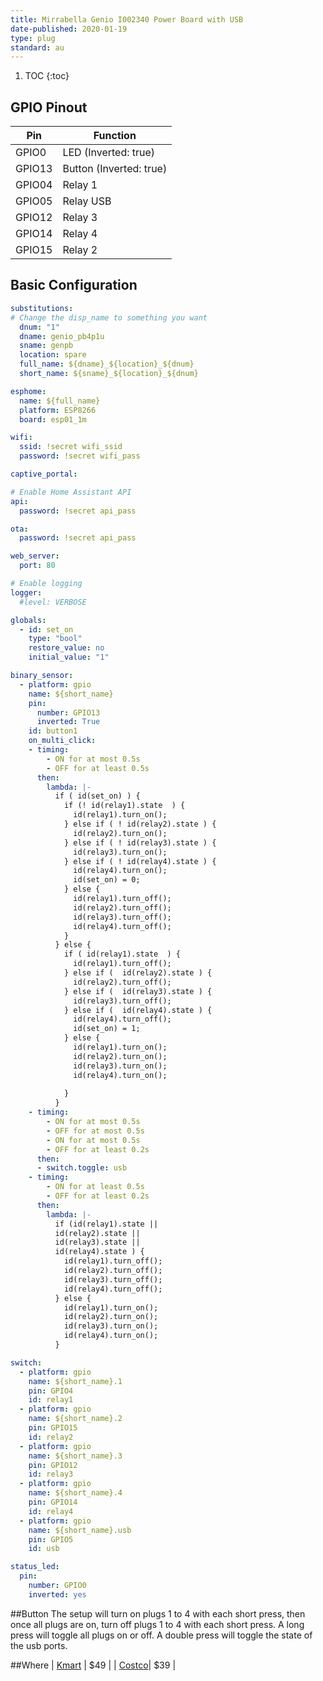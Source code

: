 ```yaml
---
title: Mirrabella Genio I002340 Power Board with USB
date-published: 2020-01-19
type: plug
standard: au
---
```

1. TOC
{:toc}

## GPIO Pinout

| Pin     | Function                           |
|---------|------------------------------------|
| GPIO0   | LED (Inverted: true)               |
| GPIO13  | Button (Inverted: true)            |
| GPIO04  | Relay 1                            |
| GPIO05  | Relay USB                          |
| GPIO12  | Relay 3                            |
| GPIO14  | Relay 4                            |
| GPIO15  | Relay 2                            |

## Basic Configuration

```yaml
substitutions:
# Change the disp_name to something you want  
  dnum: "1"
  dname: genio_pb4p1u
  sname: genpb
  location: spare
  full_name: ${dname}_${location}_${dnum}
  short_name: ${sname}_${location}_${dnum}

esphome:
  name: ${full_name}
  platform: ESP8266
  board: esp01_1m

wifi:
  ssid: !secret wifi_ssid
  password: !secret wifi_pass

captive_portal:

# Enable Home Assistant API
api:
  password: !secret api_pass

ota:
  password: !secret api_pass

web_server:
  port: 80

# Enable logging
logger:
  #level: VERBOSE

globals:
  - id: set_on
    type: "bool"
    restore_value: no
    initial_value: "1"

binary_sensor:
  - platform: gpio
    name: ${short_name}
    pin:
      number: GPIO13
      inverted: True
    id: button1
    on_multi_click:
    - timing:
        - ON for at most 0.5s
        - OFF for at least 0.5s
      then:
        lambda: |-
          if ( id(set_on) ) {
            if (! id(relay1).state  ) {
              id(relay1).turn_on();
            } else if ( ! id(relay2).state ) {
              id(relay2).turn_on();
            } else if ( ! id(relay3).state ) {
              id(relay3).turn_on();
            } else if ( ! id(relay4).state ) {
              id(relay4).turn_on();
              id(set_on) = 0;
            } else {
              id(relay1).turn_off();
              id(relay2).turn_off();
              id(relay3).turn_off();
              id(relay4).turn_off();
            }
          } else {
            if ( id(relay1).state  ) {
              id(relay1).turn_off();
            } else if (  id(relay2).state ) {
              id(relay2).turn_off();
            } else if (  id(relay3).state ) {
              id(relay3).turn_off();
            } else if (  id(relay4).state ) {
              id(relay4).turn_off();
              id(set_on) = 1;
            } else {
              id(relay1).turn_on();
              id(relay2).turn_on();
              id(relay3).turn_on();
              id(relay4).turn_on();
              
            }
          }
    - timing:
        - ON for at most 0.5s
        - OFF for at most 0.5s
        - ON for at most 0.5s
        - OFF for at least 0.2s
      then:
      - switch.toggle: usb
    - timing:
        - ON for at least 0.5s
        - OFF for at least 0.2s
      then:
        lambda: |-
          if (id(relay1).state || 
          id(relay2).state || 
          id(relay3).state || 
          id(relay4).state ) {
            id(relay1).turn_off();
            id(relay2).turn_off();
            id(relay3).turn_off();
            id(relay4).turn_off();
          } else {
            id(relay1).turn_on();
            id(relay2).turn_on();
            id(relay3).turn_on();
            id(relay4).turn_on();
          }

switch:
  - platform: gpio
    name: ${short_name}.1
    pin: GPIO4
    id: relay1
  - platform: gpio
    name: ${short_name}.2
    pin: GPIO15
    id: relay2
  - platform: gpio
    name: ${short_name}.3
    pin: GPIO12
    id: relay3
  - platform: gpio
    name: ${short_name}.4
    pin: GPIO14
    id: relay4
  - platform: gpio
    name: ${short_name}.usb
    pin: GPIO5
    id: usb

status_led:
  pin:
    number: GPIO0
    inverted: yes
```

##Button
The setup will turn on plugs 1 to 4 with each short press, then once all plugs are on, turn off plugs 1 to 4 with each short press.
A long press will toggle all plugs on or off.
A double press will toggle the state of the usb ports.

##Where
| [Kmart](https://www.kmart.com.au/product/mirabella-genio-wi-fi-powerboard-with-usb-ports/2736803I) | $49 |
| [Costco](costco.com.au)| $39 |
